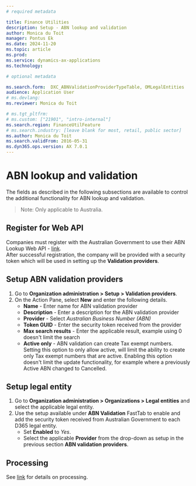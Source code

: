 ```yaml
---
# required metadata

title: Finance Utilities 
description: Setup - ABN lookup and validation 
author: Monica du Toit
manager: Pontus Ek
ms.date: 2024-11-20
ms.topic: article
ms.prod: 
ms.service: dynamics-ax-applications
ms.technology: 

# optional metadata

ms.search.form:  DXC_ABNValidationProviderTypeTable, OMLegalEntities
audience: Application User
# ms.devlang: 
ms.reviewer: Monica du Toit

# ms.tgt_pltfrm: 
# ms.custom: ["21901", "intro-internal"]
ms.search.region: FinanceUtilFeature
# ms.search.industry: [leave blank for most, retail, public sector]
ms.author: Monica du Toit
ms.search.validFrom: 2016-05-31
ms.dyn365.ops.version: AX 7.0.1
---
```


# ABN lookup and validation
The fields as described in the following subsections are available to control the additional functionality for ABN lookup and validation.
> Note: Only applicable to Australia.

## Register for Web API
Companies must register with the Australian Government to use their ABN Lookup Web API - [link](https://abr.business.gov.au/Tools/AbnLookup). <br>
After successful registration, the company will be provided with a security token which will be used in setting up the **Validation providers**.

## Setup ABN validation providers
1. Go to **Organization administration > Setup > Validation providers**.
2. On the Action Pane, select **New** and enter the following details.
   - **Name** - Enter name for ABN validation provider	
   - **Description** - Enter a description for the ABN validation provider
   - **Provider** - Select _Australian Business Number (ABN)_	
   - **Token GUID** - Enter the security token received from the provider	
   - **Max search results** - Enter the applicable result, example using 0 doesn't limit the search
   - **Active only** - ABN validation can create Tax exempt numbers. Setting this option to only allow active, will limit the ability to create only Tax exempt numbers that are active. Enabling this option doesn't limit the update functionality, for example where a previously Active ABN changed to Cancelled.

## Setup legal entity
1. Go to **Organization administration > Organizations > Legal entities** and select the applicable legal entity.
2. Use the setup available under **ABN Validation** FastTab to enable and add the security token received from Australian Government to each D365 legal entity.
    - Set **Enabled** to _Yes_.
    - Select the applicable **Provider** from the drop-down as setup in the previous section **ABN validation providers**.
  
## Processing
See [link](../../Processing/ABN/ABN-lookup-and-validation.md) for details on processing.
